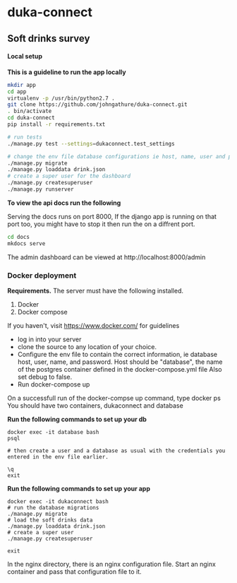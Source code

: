 # duka-connect

## Soft drinks survey

#### Local setup
__This is a guideline to run the app locally__
```bash
mkdir app
cd app
virtualenv -p /usr/bin/python2.7 .
git clone https://github.com/johngathure/duka-connect.git
. bin/activate
cd duka-connect
pip install -r requirements.txt

# run tests
./manage.py test --settings=dukaconnect.test_settings

# change the env file database configurations ie host, name, user and password then save.
./manage.py migrate
./manage.py loaddata drink.json
# create a super user for the dashboard
./manage.py createsuperuser
./manage.py runserver
```
__To view the api docs run the following__

Serving the docs runs on port 8000, If the django app is running on that port too,
you might have to stop it then run the on a diffrent port.
```bash
cd docs
mkdocs serve
```

The admin dashboard can be viewed at
http://localhost:8000/admin

### Docker deployment
__Requirements.__
The server must have the following installed.

1. Docker
2. Docker compose

If you haven't, visit https://www.docker.com/  for guidelines

- log in into your server
- clone the source to any location of your choice.
- Configure the env file to contain the correct information, ie database host, user, name, and password.
  Host should be "database", the name of the postgres container defined in the docker-compose.yml file
  Also set debug to false.
- Run docker-compose up

On a successfull run of the docker-compse up command, type docker ps
You should have two containers, dukaconnect and database


__Run the following commands to set up your db__
```
docker exec -it database bash
psql

# then create a user and a database as usual with the credentials you entered in the env file earlier.

\q
exit
```

__Run the following commands to set up your app__
```
docker exec -it dukaconnect bash
# run the database migrations
./manage.py migrate
# load the soft drinks data
./manage.py loaddata drink.json
# create a super user
./manage.py createsuperuser

exit
```

In the nginx directory, there is an nginx configuration file.
Start an nginx container and pass that configuration file to it.
